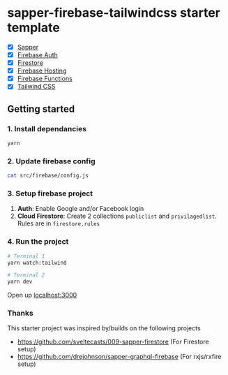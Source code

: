 # sapper-firebase-tailwindcss starter template

- [x] [Sapper](https://sapper.svelte.dev)
- [x] [Firebase Auth](https://firebase.google.com/docs/auth)
- [x] [Firestore](https://firebase.google.com/docs/firestore)
- [x] [Firebase Hosting](https://firebase.google.com/docs/hosting)
- [x] [Firebase Functions](https://firebase.google.com/docs/functions)
- [x] [Tailwind CSS](https://tailwindcss.com)

## Getting started

### 1. Install dependancies

```bash
yarn
```

### 2. Update firebase config

```bash
cat src/firebase/config.js
```

### 3. Setup firebase project

1. **Auth**: Enable Google and/or Facebook login
2. **Cloud Firestore**: Create 2 collections `publiclist` and `privilagedlist`. Rules are in `firestore.rules`

### 4. Run the project

```bash
# Terminal 1
yarn watch:tailwind

# Terminal 2
yarn dev
```

Open up [localhost:3000](http://localhost:3000)

### Thanks

This starter project was inspired by/builds on the following projects

- https://github.com/sveltecasts/009-sapper-firestore (For Firestore setup)
- https://github.com/drejohnson/sapper-graphql-firebase (For rxjs/rxfire setup)
